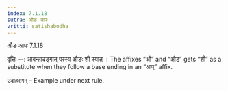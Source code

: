```yaml
---
index: 7.1.18
sutra: औङ आपः
vritti: satishabodha
---
```



 औङ आपः 7.1.18 


वृत्तिः --: आबन्तादङ्गात् परस्य औङः शी स्यात् । The affixes “औ” and “औट्” gets “शी” as a substitute when they follow a base ending in an “आप्” affix. 


उदाहरणम् – Example under next rule. 



